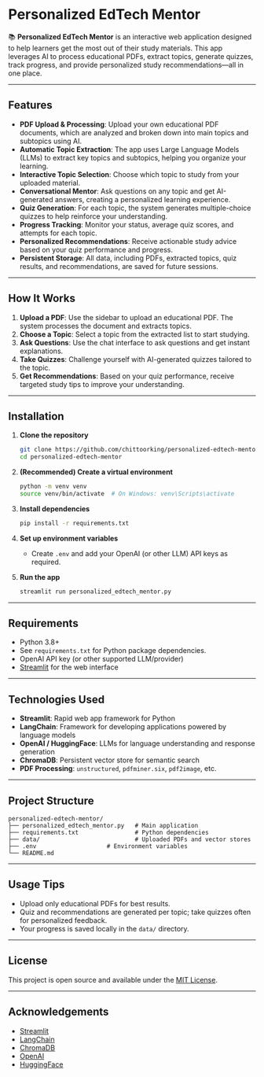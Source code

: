# Personalized EdTech Mentor

📚 **Personalized EdTech Mentor** is an interactive web application designed to help learners get the most out of their study materials. This app leverages AI to process educational PDFs, extract topics, generate quizzes, track progress, and provide personalized study recommendations—all in one place.

---

## Features

- **PDF Upload & Processing**: Upload your own educational PDF documents, which are analyzed and broken down into main topics and subtopics using AI.
- **Automatic Topic Extraction**: The app uses Large Language Models (LLMs) to extract key topics and subtopics, helping you organize your learning.
- **Interactive Topic Selection**: Choose which topic to study from your uploaded material.
- **Conversational Mentor**: Ask questions on any topic and get AI-generated answers, creating a personalized learning experience.
- **Quiz Generation**: For each topic, the system generates multiple-choice quizzes to help reinforce your understanding.
- **Progress Tracking**: Monitor your status, average quiz scores, and attempts for each topic.
- **Personalized Recommendations**: Receive actionable study advice based on your quiz performance and progress.
- **Persistent Storage**: All data, including PDFs, extracted topics, quiz results, and recommendations, are saved for future sessions.

---

## How It Works

1. **Upload a PDF**: Use the sidebar to upload an educational PDF. The system processes the document and extracts topics.
2. **Choose a Topic**: Select a topic from the extracted list to start studying.
3. **Ask Questions**: Use the chat interface to ask questions and get instant explanations.
4. **Take Quizzes**: Challenge yourself with AI-generated quizzes tailored to the topic.
5. **Get Recommendations**: Based on your quiz performance, receive targeted study tips to improve your understanding.

---

## Installation

1. **Clone the repository**
   ```bash
   git clone https://github.com/chittoorking/personalized-edtech-mentor.git
   cd personalized-edtech-mentor
   ```

2. **(Recommended) Create a virtual environment**
   ```bash
   python -m venv venv
   source venv/bin/activate  # On Windows: venv\Scripts\activate
   ```

3. **Install dependencies**
   ```bash
   pip install -r requirements.txt
   ```

4. **Set up environment variables**
   - Create `.env` and add your OpenAI (or other LLM) API keys as required.

5. **Run the app**
   ```bash
   streamlit run personalized_edtech_mentor.py
   ```

---

## Requirements

- Python 3.8+
- See `requirements.txt` for Python package dependencies.
- OpenAI API key (or other supported LLM/provider)
- [Streamlit](https://streamlit.io/) for the web interface

---

## Technologies Used

- **Streamlit**: Rapid web app framework for Python
- **LangChain**: Framework for developing applications powered by language models
- **OpenAI / HuggingFace**: LLMs for language understanding and response generation
- **ChromaDB**: Persistent vector store for semantic search
- **PDF Processing**: `unstructured`, `pdfminer.six`, `pdf2image`, etc.

---

## Project Structure

```
personalized-edtech-mentor/
├── personalized_edtech_mentor.py   # Main application
├── requirements.txt                # Python dependencies
├── data/                           # Uploaded PDFs and vector stores
├── .env                    # Environment variables
└── README.md
```

---

## Usage Tips

- Upload only educational PDFs for best results.
- Quiz and recommendations are generated per topic; take quizzes often for personalized feedback.
- Your progress is saved locally in the `data/` directory.

---

## License

This project is open source and available under the [MIT License](LICENSE).

---

## Acknowledgements

- [Streamlit](https://streamlit.io/)
- [LangChain](https://python.langchain.com/)
- [ChromaDB](https://www.trychroma.com/)
- [OpenAI](https://openai.com/)
- [HuggingFace](https://huggingface.co/)
